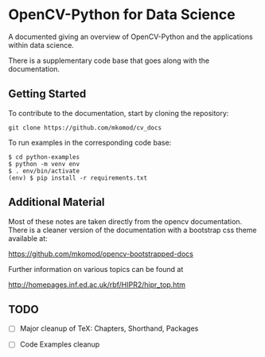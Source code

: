 # OpenCV-Python for Data Science

A documented giving an overview of OpenCV-Python and the applications within data science.

There is a supplementary code base that goes along with the documentation. 

## Getting Started

To contribute to the documentation, start by cloning the repository:

```
git clone https://github.com/mkomod/cv_docs
```

To run examples in the corresponding code base:

```
$ cd python-examples
$ python -m venv env
$ . env/bin/activate
(env) $ pip install -r requirements.txt
```

## Additional Material

Most of these notes are taken directly from the opencv documentation. There is a cleaner version of the documentation with a bootstrap css theme available at:

https://github.com/mkomod/opencv-bootstrapped-docs

Further information on various topics can be found at

http://homepages.inf.ed.ac.uk/rbf/HIPR2/hipr_top.htm

## TODO

- [ ] Major cleanup of TeX: Chapters, Shorthand, Packages
- [ ] Code Examples cleanup

